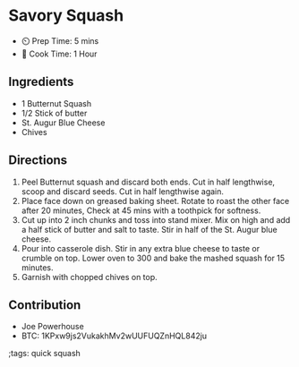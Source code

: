 # Savory Squash

- ⏲️ Prep Time: 5 mins
- 🍳 Cook Time: 1 Hour

## Ingredients

- 1 Butternut Squash
- 1/2 Stick of butter
- St. Augur Blue Cheese
- Chives

## Directions

1. Peel Butternut squash and discard both ends. Cut in half lengthwise, scoop and discard seeds. Cut in half lengthwise again.
2. Place face down on greased baking sheet. Rotate to roast the other face after 20 minutes, Check at 45 mins with a toothpick for softness.
3. Cut up into 2 inch chunks and toss into stand mixer. Mix on high and add a half stick of butter and salt to taste. Stir in half of the St. Augur blue cheese.
4. Pour into casserole dish. Stir in any extra blue cheese to taste or crumble on top. Lower oven to 300 and bake the mashed squash for 15 minutes.
5. Garnish with chopped chives on top.

## Contribution

- Joe Powerhouse
- BTC: 1KPxw9js2VukakhMv2wUUFUQZnHQL842ju

;tags: quick squash
